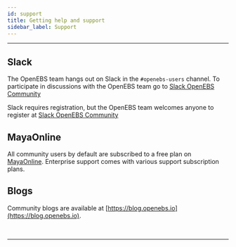 ```yaml
---
id: support
title: Getting help and support
sidebar_label: Support
---
```

------



## Slack

The OpenEBS team hangs out on Slack in the `#openebs-users` channel. To participate in discussions with the OpenEBS team go to <a href="https://openebs.org/community" target="_blank">Slack OpenEBS Community</a>

Slack requires registration, but the OpenEBS team welcomes anyone to register at <a href="https://openebs.org/community" target="_blank">Slack OpenEBS Community</a>

## MayaOnline

All community users by default are subscribed to a free plan on <a href="https://mayaonline.io/" target="_blank">MayaOnline</a>. Enterprise support comes with various support subscription plans.



## Blogs

Community blogs are available at [https://blog.openebs.io](https://blog.openebs.io). 



<br>

<hr>

<br>

<!-- Hotjar Tracking Code for https://docs.openebs.io -->
<script>
   (function(h,o,t,j,a,r){
       h.hj=h.hj||function(){(h.hj.q=h.hj.q||[]).push(arguments)};
       h._hjSettings={hjid:785693,hjsv:6};
       a=o.getElementsByTagName('head')[0];
       r=o.createElement('script');r.async=1;
       r.src=t+h._hjSettings.hjid+j+h._hjSettings.hjsv;
       a.appendChild(r);
   })(window,document,'https://static.hotjar.com/c/hotjar-','.js?sv=');
</script>


<!-- Global site tag (gtag.js) - Google Analytics -->
<script async src="https://www.googletagmanager.com/gtag/js?id=UA-92076314-12"></script>
<script>
  window.dataLayer = window.dataLayer || [];
  function gtag(){dataLayer.push(arguments);}
  gtag('js', new Date());

  gtag('config', 'UA-92076314-12');
</script>
